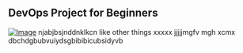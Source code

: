 ## DevOps Project for Beginners   

[![Image](https://github.com/yankils/Simple-DevOps-Project/blob/master/Devops_course.PNG "DevOps Project - CI/CD with Jenkins Ansible Docker Kubernetes ")](https://www.udemy.com/course/valaxy-devops/?referralCode=8147A5CF4C8C7D9E253F)
njabjbsjnddnklkcn
like other things 
xxxxx
jjjjjmgfv mgh xcmx
dbchdgbubvuiydsgbibibicubsidyvb
